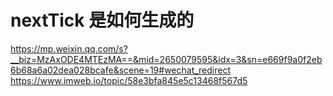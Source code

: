 # nextTick 是如何生成的

https://mp.weixin.qq.com/s?__biz=MzAxODE4MTEzMA==&mid=2650079595&idx=3&sn=e669f9a0f2eb6b68a6a02dea028bcafe&scene=19#wechat_redirect
https://www.imweb.io/topic/58e3bfa845e5c13468f567d5